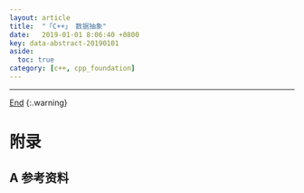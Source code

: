 ```yaml
---
layout: article
title:  "「C++」 数据抽象"
date:   2019-01-01 8:06:40 +0800
key: data-abstract-20190101
aside:
  toc: true
category: [c++, cpp_foundation]
---
```

<span id='head'></span>

<!--more-->




-------------------  
[End](#head)
{:.warning}  


# 附录
## A 参考资料
